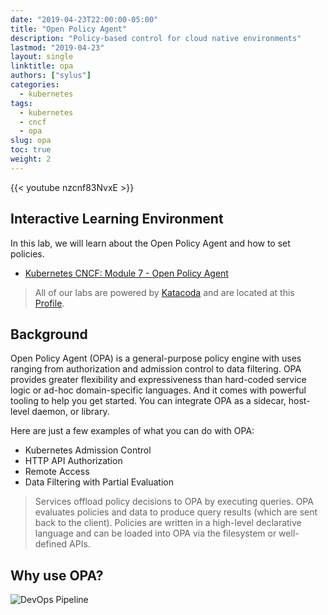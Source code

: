 ```yaml
---
date: "2019-04-23T22:00:00-05:00"
title: "Open Policy Agent"
description: "Policy-based control for cloud native environments"
lastmod: "2019-04-23"
layout: single
linktitle: opa
authors: ["sylus"]
categories:
  - kubernetes
tags:
  - kubernetes
  - cncf
  - opa
slug: opa
toc: true
weight: 2
---
```


{{< youtube nzcnf83NvxE >}}

## Interactive Learning Environment

In this lab, we will learn about the Open Policy Agent and how to set policies.

* [Kubernetes CNCF: Module 7 - Open Policy Agent][katacoda-opa]

> All of our labs are powered by [Katacoda][katacoda] and are located at this [Profile][katacoda-sylus].

## Background

Open Policy Agent (OPA) is a general-purpose policy engine with uses ranging from authorization and admission control to data filtering. OPA provides greater flexibility and expressiveness than hard-coded service logic or ad-hoc domain-specific languages. And it comes with powerful tooling to help you get started. You can integrate OPA as a sidecar, host-level daemon, or library.

Here are just a few examples of what you can do with OPA:

* Kubernetes Admission Control
* HTTP API Authorization
* Remote Access
* Data Filtering with Partial Evaluation

> Services offload policy decisions to OPA by executing queries. OPA evaluates policies and data to produce query results (which are sent back to the client). Policies are written in a high-level declarative language and can be loaded into OPA via the filesystem or well-defined APIs.

## Why use OPA?

![DevOps Pipeline](/digital-academy/images/opa/benefits.svg#center)

<!-- Links Referenced -->

[katacoda]:                 https://katacoda.com
[katacoda-sylus]:           https://katacoda.com/sylus
[katacoda-opa]:             https://katacoda.com/sylus/courses/kubernetes-cncf/module-7
